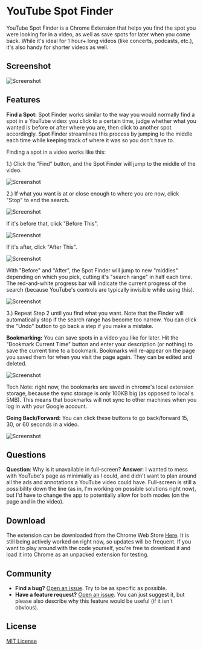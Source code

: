 # YouTube Spot Finder
YouTube Spot Finder is a Chrome Extension that helps you find the spot you were looking for in a video, as well as save spots for later when you come back. While it's ideal for 1 hour+ long videos (like concerts, podcasts, etc.), it's also handy for shorter videos as well.

## Screenshot

![Screenshot](https://raw.githubusercontent.com/dahopkin/YoutubeSpotFinder/master/images/screenshots/whole-ui.jpg)
## Features
 **Find a Spot:**  Spot Finder works similar to the way you would normally find a spot in a YouTube video: you click to a certain time, judge whether what you wanted is before or after where you are, then click to another spot accordingly. Spot Finder streamlines this process by jumping to the middle each time while keeping track of where it was so you don't have to.
 
Finding a spot in a video works like this:

1.) Click the "Find" button, and the Spot Finder will jump to the middle of the video.

![Screenshot](https://raw.githubusercontent.com/dahopkin/YoutubeSpotFinder/master/images/screenshots/cut-ui-find.jpg)

2.) If what you want is at or close enough to where you are now, click "Stop" to end the search. 

![Screenshot](https://raw.githubusercontent.com/dahopkin/YoutubeSpotFinder/master/images/screenshots/cut-ui-stop.jpg)

If it's before that, click "Before This". 

![Screenshot](https://raw.githubusercontent.com/dahopkin/YoutubeSpotFinder/master/images/screenshots/cut-ui-before.jpg)

If it's after, click "After This". 

![Screenshot](https://raw.githubusercontent.com/dahopkin/YoutubeSpotFinder/master/images/screenshots/cut-ui-after.jpg)

With "Before" and "After", the Spot Finder will jump to new "middles" depending on which you pick, cutting it's "search range" in half each time. The red-and-white progress bar will indicate the current progress of the search (because YouTube's controls are typically invisible while using this).

![Screenshot](https://raw.githubusercontent.com/dahopkin/YoutubeSpotFinder/master/images/screenshots/cut-ui-narrow.jpg)

3.) Repeat Step 2 until you find what you want. Note that the Finder will automatically stop if the search range has become too narrow. You can click the "Undo" button to go back a step if you make a mistake.


 **Bookmarking:** You can save spots in a video you like for later. Hit the "Bookmark Current Time" button and enter your description (or nothing) to save the current time to a bookmark. Bookmarks will re-appear on the page you saved them for when you visit the page again. They can be edited and deleted. 

 ![Screenshot](https://raw.githubusercontent.com/dahopkin/YoutubeSpotFinder/master/images/screenshots/cut-ui-bookmark.jpg)

 Tech Note: right now, the bookmarks are saved in chrome's local extension storage, because the sync storage is only 100KB big (as opposed to local's 5MB). This means that bookmarks will not sync to other machines when you log in with your Google account.

 **Going Back/Forward:** You can click these buttons to go back/forward 15, 30, or 60 seconds in a video. 

 ![Screenshot](https://raw.githubusercontent.com/dahopkin/YoutubeSpotFinder/master/images/screenshots/rewind-fast-forward.jpg)

## Questions
**Question**: Why is it unavailable in full-screen?
**Answer**: I wanted to mess with YouTube's page as minimially as I could, and didn't want to plan around all the ads and annotations a YouTube video could have. Full-screen is still a possibility down the line (as in, I'm working on possible solutions right now), but I'd have to change the app to potentially allow for both modes (on the page and in the video).

## Download
The extension can be downloaded from the Chrome Web Store [Here](https://chrome.google.com/webstore/detail/youtube-spot-finder/knhopkbnanmecaabnkopphkpjfgmgioh). It is still being actively worked on right now, so updates will be frequent. If you want to play around with the code yourself, you're free to download it and load it into Chrome as an unpacked extension for testing.

## Community
- **Find a bug?** [Open an issue](https://github.com/dahopkin/YoutubeJumpTo/issues). Try to be as specific as possible.
- **Have a feature request?** [Open an issue](https://github.com/dahopkin/YoutubeJumpTo/issues). You can just suggest it, but please also describe why this feature would be useful (if it isn't obvious).

## License
[MIT License](https://raw.githubusercontent.com/dahopkin/YoutubeSpotFinder/master/LICENSE)